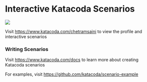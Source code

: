 # Interactive Katacoda Scenarios

[![](http://shields.katacoda.com/katacoda/chetramsaini/count.svg)](https://www.katacoda.com/chetramsaini "Get your profile on Katacoda.com")

Visit https://www.katacoda.com/chetramsaini to view the profile and interactive scenarios

### Writing Scenarios
Visit https://www.katacoda.com/docs to learn more about creating Katacoda scenarios

For examples, visit https://github.com/katacoda/scenario-example
